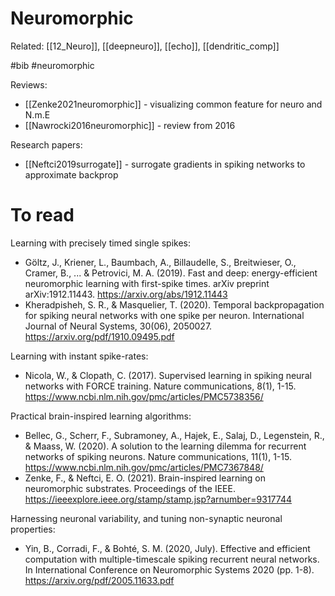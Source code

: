 # Neuromorphic

Related: [[12_Neuro]], [[deepneuro]], [[echo]], [[dendritic_comp]]

#bib #neuromorphic


Reviews:
* [[Zenke2021neuromorphic]] - visualizing common feature for neuro and N.m.E
* [[Nawrocki2016neuromorphic]] - review from 2016

Research papers:
* [[Neftci2019surrogate]] - surrogate gradients in spiking networks to approximate backprop

# To read

Learning with precisely timed single spikes:
* Göltz, J., Kriener, L., Baumbach, A., Billaudelle, S., Breitwieser, O., Cramer, B., ... & Petrovici, M. A. (2019). Fast and deep: energy-efficient neuromorphic learning with first-spike times. arXiv preprint arXiv:1912.11443. https://arxiv.org/abs/1912.11443
* Kheradpisheh, S. R., & Masquelier, T. (2020). Temporal backpropagation for spiking neural networks with one spike per neuron. International Journal of Neural Systems, 30(06), 2050027. https://arxiv.org/pdf/1910.09495.pdf

Learning with instant spike-rates:
* Nicola, W., & Clopath, C. (2017). Supervised learning in spiking neural networks with FORCE training. Nature communications, 8(1), 1-15. https://www.ncbi.nlm.nih.gov/pmc/articles/PMC5738356/

Practical brain-inspired learning algorithms:
* Bellec, G., Scherr, F., Subramoney, A., Hajek, E., Salaj, D., Legenstein, R., & Maass, W. (2020). A solution to the learning dilemma for recurrent networks of spiking neurons. Nature communications, 11(1), 1-15. https://www.ncbi.nlm.nih.gov/pmc/articles/PMC7367848/
* Zenke, F., & Neftci, E. O. (2021). Brain-inspired learning on neuromorphic substrates. Proceedings of the IEEE. https://ieeexplore.ieee.org/stamp/stamp.jsp?arnumber=9317744

Harnessing neuronal variability, and tuning non-synaptic neuronal properties:
* Yin, B., Corradi, F., & Bohté, S. M. (2020, July). Effective and efficient computation with multiple-timescale spiking recurrent neural networks. In International Conference on Neuromorphic Systems 2020 (pp. 1-8). https://arxiv.org/pdf/2005.11633.pdf